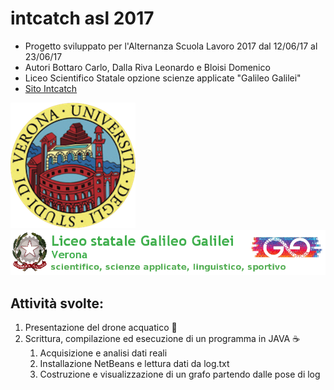 # intcatch asl 2017
- Progetto sviluppato per l'Alternanza Scuola Lavoro 2017 dal 12/06/17 al 23/06/17
- Autori Bottaro Carlo, Dalla Riva Leonardo e Bloisi Domenico
- Liceo Scientifico Statale opzione scienze applicate  "Galileo Galilei"
- [Sito Intcatch](http://intcatch.eu/)


![Univr Logo](/images/logoUnivr.png) ![Galileo Galilei Logo](/images/logoGG.png)

## Attività svolte:

1. Presentazione del drone acquatico :speedboat:
1. Scrittura, compilazione ed esecuzione di un programma in JAVA :coffee:
    1. Acquisizione e analisi dati reali
    1. Installazione NetBeans e lettura dati da log.txt
    1. Costruzione e visualizzazione di un grafo partendo dalle pose di log
